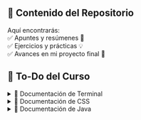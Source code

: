 ## 📂 Contenido del Repositorio  
Aquí encontrarás:  
✅ Apuntes y resúmenes 📝  
✅ Ejercicios y prácticas 💡  
✅ Avances en mi proyecto final 🚀  

## 📝 To-Do del Curso  

<details>
  <summary>📌 Documentación de Terminal</summary>
  
  - [x] 102 Terminal  

</details>

<details>
  <summary>📌 Documentación de CSS</summary>
  
  - [x] 305 CSS  

</details>

<details>
  <summary>📌 Documentación de Java</summary>

  - [x] 200 Java Documentación  

  ## 📝 Ejercicios

  <details>
    <summary>_01MetodoMain</summary>

    - [x] [EjercicioPrint01](poner la url)  
    - [x] [EjercicioPrint02](#)  
    - [x] [EjercicioPrint03](#)  

  </details>

  <details>
    <summary>_02_VariablesYTipos</summary>

    - [x] [B_VariablesYTipos](poner la url)  
    - [x] [BA_BasicoVariablesYTipos](#)  
    - [ ] [BB_IntermedioVariablesYTipos](#)  
    - [ ] [BC_AvanzadoVariablesTipos](#)  

  </details>

  <details>
    <summary>_03_MetodosYCondiciones</summary>

    - [x] [C_Metodos](#)  
    - [x] [CA_MetodosYVariables](#)  
    - [x] [D_Condiciones](#)  

  </details>

  <details>
    <summary>100_PrimerosEjerciciosLogica</summary>

    - [x] [_02ADN](#)  

  </details>

</details>
